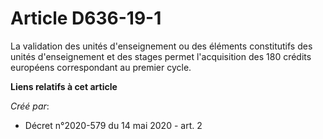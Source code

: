 # Article D636-19-1

La validation des unités d'enseignement ou des éléments constitutifs des unités d'enseignement et des stages permet
l'acquisition des 180 crédits européens correspondant au premier cycle.

**Liens relatifs à cet article**

_Créé par_:

  - Décret n°2020-579 du 14 mai 2020 - art. 2
